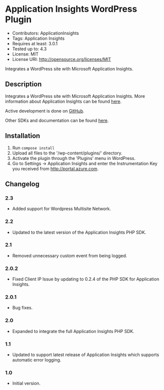 # Application Insights WordPress Plugin

* Contributors: ApplicationInsights
* Tags: Application Insights
* Requires at least: 3.0.1
* Tested up to: 4.3
* License: MIT
* License URI: http://opensource.org/licenses/MIT

Integrates a WordPress site with Microsoft Application Insights.

## Description

Integrates a WordPress site with Microsoft Application Insights. More information about Application Insights can be found [here](http://azure.microsoft.com/en-us/documentation/articles/app-insights-get-started/). 

Active development is done on [GitHub](https://github.com/Microsoft/AppInsights-WordPress). 

Other SDKs and documentation can be found [here](https://github.com/Microsoft/AppInsights-Home).

## Installation

1. Run `compose install`
2. Upload all files to the '/wp-content/plugins/' directory.
3. Activate the plugin through the 'Plugins' menu in WordPress.
4. Go to Settings -> Application Insights and enter the Instrumentation Key you received from http://portal.azure.com.

## Changelog

### 2.3 
* Added support for Wordpress Multisite Network.

### 2.2
* Updated to the latest version of the Application Insights PHP SDK.

### 2.1
* Removed unnecessary custom event from being logged. 

### 2.0.2
* Fixed Client IP Issue by updating to 0.2.4 of the PHP SDK for Application Insights.

### 2.0.1
* Bug fixes.

### 2.0
* Expanded to integrate the full Application Insights PHP SDK.

### 1.1
* Updated to support latest release of Application Insights which supports automatic error logging.

### 1.0
* Initial version.
